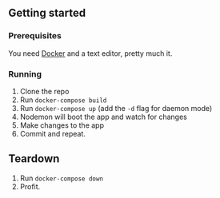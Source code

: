 ## Getting started

### Prerequisites
You need [Docker](https://www.docker.com) and a text editor, pretty much it.

### Running
1. Clone the repo
1. Run `docker-compose build`
1. Run `docker-compose up` (add the `-d` flag for daemon mode)
1. Nodemon will boot the app and watch for changes
1. Make changes to the app
1. Commit and repeat.

## Teardown
1. Run `docker-compose down`
1. Profit.